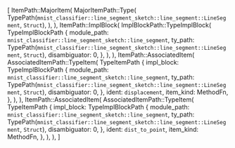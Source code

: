 [
    ItemPath::MajorItem(
        MajorItemPath::Type(
            TypePath(`mnist_classifier::line_segment_sketch::line_segment::LineSegment`, `Struct`),
        ),
    ),
    ItemPath::ImplBlock(
        ImplBlockPath::TypeImplBlock(
            TypeImplBlockPath {
                module_path: `mnist_classifier::line_segment_sketch::line_segment`,
                ty_path: TypePath(`mnist_classifier::line_segment_sketch::line_segment::LineSegment`, `Struct`),
                disambiguator: 0,
            },
        ),
    ),
    ItemPath::AssociatedItem(
        AssociatedItemPath::TypeItem(
            TypeItemPath {
                impl_block: TypeImplBlockPath {
                    module_path: `mnist_classifier::line_segment_sketch::line_segment`,
                    ty_path: TypePath(`mnist_classifier::line_segment_sketch::line_segment::LineSegment`, `Struct`),
                    disambiguator: 0,
                },
                ident: `displacement`,
                item_kind: MethodFn,
            },
        ),
    ),
    ItemPath::AssociatedItem(
        AssociatedItemPath::TypeItem(
            TypeItemPath {
                impl_block: TypeImplBlockPath {
                    module_path: `mnist_classifier::line_segment_sketch::line_segment`,
                    ty_path: TypePath(`mnist_classifier::line_segment_sketch::line_segment::LineSegment`, `Struct`),
                    disambiguator: 0,
                },
                ident: `dist_to_point`,
                item_kind: MethodFn,
            },
        ),
    ),
]